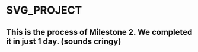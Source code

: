 # SVG_PROJECT
## This is the process of Milestone 2. We completed it in just 1 day. (sounds cringy)

